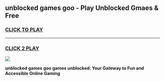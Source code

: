 
## unblocked games goo - Play Unblocked Gmaes & Free
<h3>
<a href="https://premium.freeplayer.one?title=unblocked_games_goo&ref=19F">CLICK TO PLAY</a></h3>
<hr>

<h3>
<a href="https://premium.freeplayer.one?title=unblocked_games_goo&ref=19F">CLICK 2 PLAY</a>
  
</h3>

<a href="https://premium.freeplayer.one?title=unblocked_games_goo&ref=19F/"><img src="https://clearcache.store/games.png"></a>


**unblocked games goo games unblocked: Your Gateway to Fun and Accessible Online Gaming**

